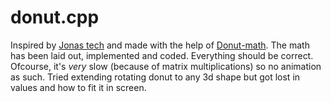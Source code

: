 # donut.cpp
Inspired by [Jonas tech](https://www.youtube.com/watch?v=sW9npZVpiMI) and made with the help of [Donut-math](https://www.a1k0n.net/2011/07/20/donut-math.html).
The math has been laid out, implemented and coded. Everything should be correct. Ofcourse, it's *very* slow (because of matrix multiplications) so no animation as such. Tried extending rotating donut to any 3d shape but got lost in values and how to fit it in screen.
